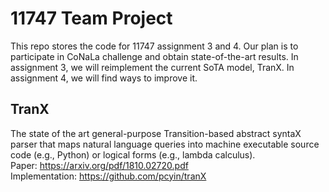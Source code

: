# 11747 Team Project
This repo stores the code for 11747 assignment 3 and 4. Our plan is to participate in CoNaLa challenge and obtain state-of-the-art results. In assignment 3, we will reimplement the current SoTA model, TranX. In assignment 4, we will find ways to improve it.

## TranX
The state of the art general-purpose Transition-based abstract syntaX parser that maps natural language queries into machine executable source code (e.g., Python) or logical forms (e.g., lambda calculus).  
Paper: https://arxiv.org/pdf/1810.02720.pdf  
Implementation: https://github.com/pcyin/tranX  
